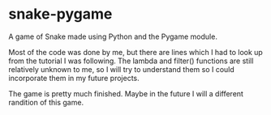 # snake-pygame
A game of Snake made using Python and the Pygame module.

Most of the code was done by me, but there are lines which I had to look up from the tutorial I was following.
The lambda and filter() functions are still relatively unknown to me, so I will try to understand them so I could incorporate them in my future projects.

The game is pretty much finished. Maybe in the future I will a different randition of this game.

